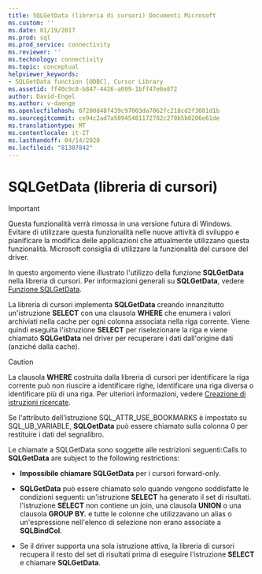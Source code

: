 ```yaml
---
title: SQLGetData (libreria di cursori) Documenti Microsoft
ms.custom: ''
ms.date: 01/19/2017
ms.prod: sql
ms.prod_service: connectivity
ms.reviewer: ''
ms.technology: connectivity
ms.topic: conceptual
helpviewer_keywords:
- SQLGetData function [ODBC], Cursor Library
ms.assetid: ff40c9c0-b847-4426-a099-1bff47e6e872
author: David-Engel
ms.author: v-daenge
ms.openlocfilehash: 07200d48f439c97003da7062fc218cd2f3081d1b
ms.sourcegitcommit: ce94c2ad7a50945481172782c270b5b0206e61de
ms.translationtype: MT
ms.contentlocale: it-IT
ms.lasthandoff: 04/14/2020
ms.locfileid: "81307842"
---
```

# <a name="sqlgetdata-cursor-library"></a>SQLGetData (libreria di cursori)
> [!IMPORTANT]  
>  Questa funzionalità verrà rimossa in una versione futura di Windows. Evitare di utilizzare questa funzionalità nelle nuove attività di sviluppo e pianificare la modifica delle applicazioni che attualmente utilizzano questa funzionalità. Microsoft consiglia di utilizzare la funzionalità del cursore del driver.  
  
 In questo argomento viene illustrato l'utilizzo della funzione **SQLGetData** nella libreria di cursori. Per informazioni generali su **SQLGetData**, vedere [Funzione SQLGetData](../../../odbc/reference/syntax/sqlgetdata-function.md).  
  
 La libreria di cursori implementa **SQLGetData** creando innanzitutto un'istruzione **SELECT** con una clausola **WHERE** che enumera i valori archiviati nella cache per ogni colonna associata nella riga corrente. Viene quindi eseguita l'istruzione **SELECT** per riselezionare la riga e viene chiamato **SQLGetData** nel driver per recuperare i dati dall'origine dati (anziché dalla cache).  
  
> [!CAUTION]  
>  La clausola **WHERE** costruita dalla libreria di cursori per identificare la riga corrente può non riuscire a identificare righe, identificare una riga diversa o identificare più di una riga. Per ulteriori informazioni, vedere [Creazione di istruzioni ricercate](../../../odbc/reference/appendixes/constructing-searched-statements.md).  
  
 Se l'attributo dell'istruzione SQL_ATTR_USE_BOOKMARKS è impostato su SQL_UB_VARIABLE, **SQLGetData** può essere chiamato sulla colonna 0 per restituire i dati del segnalibro.  
  
 Le chiamate a SQLGetData sono soggette alle restrizioni seguenti:Calls to **SQLGetData** are subject to the following restrictions:  
  
-   **Impossibile chiamare SQLGetData** per i cursori forward-only.  
  
-   **SQLGetData** può essere chiamato solo quando vengono soddisfatte le condizioni seguenti: un'istruzione **SELECT** ha generato il set di risultati. l'istruzione **SELECT** non contiene un join, una clausola **UNION** o una clausola **GROUP BY.** e tutte le colonne che utilizzavano un alias o un'espressione nell'elenco di selezione non erano associate a **SQLBindCol**.  
  
-   Se il driver supporta una sola istruzione attiva, la libreria di cursori recupera il resto del set di risultati prima di eseguire l'istruzione **SELECT** e chiamare **SQLGetData**.
